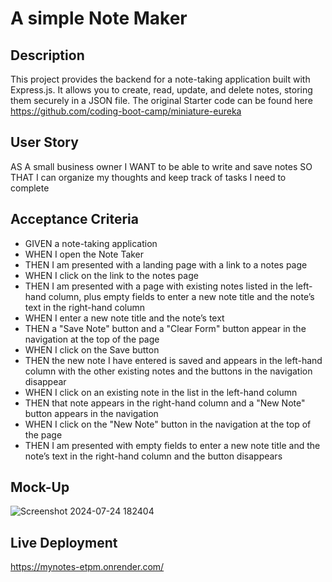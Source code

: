 # A simple Note Maker 

## Description

This project provides the backend for a note-taking application built with Express.js. It allows you to create, read, update, and delete notes, storing them securely in a JSON file. The original Starter code can be found here https://github.com/coding-boot-camp/miniature-eureka

## User Story

AS A small business owner
I WANT to be able to write and save notes
SO THAT I can organize my thoughts and keep track of tasks I need to complete

## Acceptance Criteria

- GIVEN a note-taking application
- WHEN I open the Note Taker
- THEN I am presented with a landing page with a link to a notes page
- WHEN I click on the link to the notes page
- THEN I am presented with a page with existing notes listed in the left-hand column, plus empty fields to enter a new note title and the note’s text in the right-hand column
- WHEN I enter a new note title and the note’s text
- THEN a "Save Note" button and a "Clear Form" button appear in the navigation at the top of the page
- WHEN I click on the Save button
- THEN the new note I have entered is saved and appears in the left-hand column with the other existing notes and the buttons in the navigation disappear
- WHEN I click on an existing note in the list in the left-hand column
- THEN that note appears in the right-hand column and a "New Note" button appears in the navigation
- WHEN I click on the "New Note" button in the navigation at the top of the page
- THEN I am presented with empty fields to enter a new note title and the note’s text in the right-hand column and the button disappears

## Mock-Up


![Screenshot 2024-07-24 182404](https://github.com/user-attachments/assets/bb4a4393-ce28-457f-85c8-95e281856404)


## Live Deployment 

https://mynotes-etpm.onrender.com/
